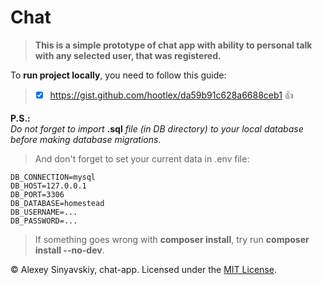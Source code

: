 # Chat

>**This is a simple prototype of chat app with ability to personal talk with any selected user, that was registered.**


To **run project locally**, you need to follow this guide: 
> - [x] https://gist.github.com/hootlex/da59b91c628a6688ceb1 :+1:

**P.S.:**  
*Do not forget to import* **.sql** *file (in DB directory) to your local database before making database migrations*.
> And don't forget to set your current data in .env file:
```
DB_CONNECTION=mysql
DB_HOST=127.0.0.1
DB_PORT=3306
DB_DATABASE=homestead
DB_USERNAME=...
DB_PASSWORD=...
```
> If something goes wrong with **composer install**, try run **composer install --no-dev**.


© Alexey Sinyavskiy, chat-app.
Licensed under the [MIT License](LICENSE).
